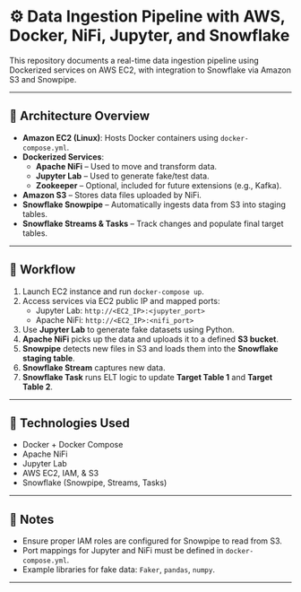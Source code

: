 # ⚙️ Data Ingestion Pipeline with AWS, Docker, NiFi, Jupyter, and Snowflake

This repository documents a real-time data ingestion pipeline using Dockerized services on AWS EC2, with integration to Snowflake via Amazon S3 and Snowpipe.

---

## 🧱 Architecture Overview

- **Amazon EC2 (Linux)**: Hosts Docker containers using `docker-compose.yml`.
- **Dockerized Services**:
  - **Apache NiFi** – Used to move and transform data.
  - **Jupyter Lab** – Used to generate fake/test data.
  - **Zookeeper** – Optional, included for future extensions (e.g., Kafka).
- **Amazon S3** – Stores data files uploaded by NiFi.
- **Snowflake Snowpipe** – Automatically ingests data from S3 into staging tables.
- **Snowflake Streams & Tasks** – Track changes and populate final target tables.

---

## 🔄 Workflow

1. Launch EC2 instance and run `docker-compose up`.
2. Access services via EC2 public IP and mapped ports:
   - Jupyter Lab: `http://<EC2_IP>:<jupyter_port>`
   - Apache NiFi: `http://<EC2_IP>:<nifi_port>`
3. Use **Jupyter Lab** to generate fake datasets using Python.
4. **Apache NiFi** picks up the data and uploads it to a defined **S3 bucket**.
5. **Snowpipe** detects new files in S3 and loads them into the **Snowflake staging table**.
6. **Snowflake Stream** captures new data.
7. **Snowflake Task** runs ELT logic to update **Target Table 1** and **Target Table 2**.

---

## 🚀 Technologies Used

- Docker + Docker Compose
- Apache NiFi
- Jupyter Lab
- AWS EC2, IAM, & S3
- Snowflake (Snowpipe, Streams, Tasks)

---

## 📌 Notes

- Ensure proper IAM roles are configured for Snowpipe to read from S3.
- Port mappings for Jupyter and NiFi must be defined in `docker-compose.yml`.
- Example libraries for fake data: `Faker`, `pandas`, `numpy`.

---
